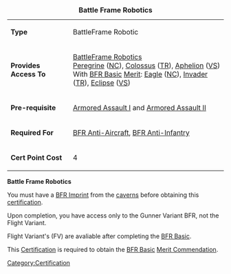 <table>
<caption><strong>Battle Frame Robotics</strong></caption>
<tbody>
<tr class="odd">
<td><p><strong>Type</strong></p></td>
<td><p>BattleFrame Robotic</p></td>
</tr>
<tr class="even">
<td><p><strong>Provides Access To</strong></p></td>
<td><p><a href="BattleFrame_Robotics" title="wikilink">BattleFrame Robotics</a><br />
<a href="Peregrine" title="wikilink">Peregrine</a> (<a href="New_Conglomerate" title="wikilink">NC</a>), <a href="Colossus" title="wikilink">Colossus</a> (<a href="Terran_Republic" title="wikilink">TR</a>), <a href="Aphelion" title="wikilink">Aphelion</a> (<a href="Vanu_Sovereignty" title="wikilink">VS</a>)<br />
With <a href="BFR_(Merit)" title="wikilink">BFR Basic</a> <a href="Merit" title="wikilink">Merit</a>: <a href="Eagle" title="wikilink">Eagle</a> (<a href="New_Conglomerate" title="wikilink">NC</a>), <a href="Invader" title="wikilink">Invader</a> (<a href="Terran_Republic" title="wikilink">TR</a>), <a href="Eclipse" title="wikilink">Eclipse</a> (<a href="Vanu_Sovereignty" title="wikilink">VS</a>)</p></td>
</tr>
<tr class="odd">
<td><p><strong>Pre-requisite</strong></p></td>
<td><p><a href="Armored_Assault_I" title="wikilink">Armored Assault I</a> and <a href="Armored_Assault_II" title="wikilink">Armored Assault II</a></p></td>
</tr>
<tr class="even">
<td><p><strong>Required For</strong></p></td>
<td><p><a href="BFR_Anti-Aircraft" title="wikilink">BFR Anti-Aircraft</a>, <a href="BFR_Anti-Infantry" title="wikilink">BFR Anti-Infantry</a></p></td>
</tr>
<tr class="odd">
<td><p><strong>Cert Point Cost</strong></p></td>
<td><p>4</p></td>
</tr>
</tbody>
</table>

**Battle Frame Robotics**

You must have a [BFR Imprint](BFR_Imprint "wikilink") from the
[caverns](cavern "wikilink") before obtaining this
[certification](certification "wikilink").

Upon completion, you have access only to the Gunner Variant BFR, not the
Flight Variant.

Flight Variant's (FV) are avaliable after completing the [BFR
Basic](BFR_(Merit) "wikilink").

This [Certification](Certification "wikilink") is required to obtain the
[BFR Basic](BFR_(Merit) "wikilink") [Merit
Commendation](Merit_Commendation "wikilink").

[Category:Certification](Category:Certification "wikilink")